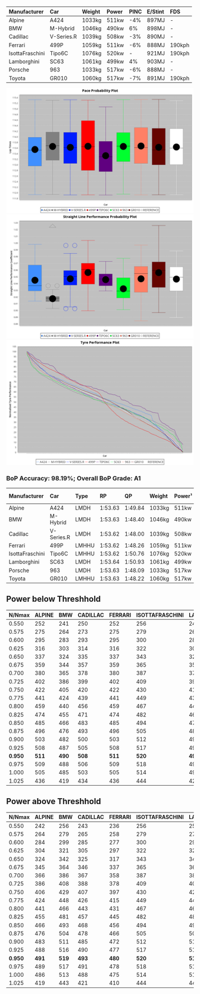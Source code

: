 |Manufacturer|Car|Weight|Power|PINC|E/Stint|FDS|
|:-|:-|:-|:-|:-|:-|:-|
|Alpine|A424|1033kg|511kw|-4%|897MJ|-|
|BMW|M-Hybrid|1046kg|490kw|6%|898MJ|-|
|Cadillac|V-Series.R|1039kg|508kw|-3%|890MJ|-|
|Ferrari|499P|1059kg|511kw|-6%|888MJ|190kph|
|IsottaFraschini|Tipo6C|1076kg|520kw|-|921MJ|190kph|
|Lamborghini|SC63|1061kg|499kw|4%|903MJ|-|
|Porsche|963|1033kg|517kw|-6%|888MJ|-|
|Toyota|GR010|1060kg|517kw|-7%|891MJ|190kph|

![PACECHART](./IMG/AUTO.png)
![STRAIGHTLINEPERFORMANCECHART](./IMG/AUTO_sp.png)
![TYREPERFORMANCECHART](./IMG/AUTO_tw.png)

### BoP Accuracy: 98.19%; Overall BoP Grade: A1
|Manufacturer|Car|Type|RP|QP|Weight|Power¹|Threshhold|PINC|Power²|E/Stint|AVG Vmax|FDS|RDLC|L/Stint|BOP-Grade|ModelAccuracy|ModelPoints|Match%|
|:-|:-|:-|:-|:-|:-|:-|:-|:-|:-|:-|:-|:-|:-|:-|:-|:-|:-|:-|
|Alpine|A424|LMDH|1:53.63|1:49.84|1033kg|511kw|210.0kph|-4%|491kw|897MJ|278.13kph|-|1.03|35|~A1|80.53%|517|100.00%|
|BMW|M-Hybrid|LMDH|1:53.63|1:48.40|1046kg|490kw|210.0kph|6%|519kw|898MJ|275.76kph|-|1.02|35|~A1|98.60%|1690|100.00%|
|Cadillac|V-Series.R|LMDH|1:53.62|1:48.00|1039kg|508kw|210.0kph|-3%|493kw|890MJ|277.89kph|-|1.02|35|~A1|88.58%|2033|100.00%|
|Ferrari|499P|LMHHU|1:53.62|1:48.26|1059kg|511kw|210.0kph|-6%|480kw|888MJ|278.37kph|190kph|1.03|35|~A1|84.67%|2303|100.00%|
|IsottaFraschini|Tipo6C|LMHHU|1:53.62|1:50.76|1076kg|520kw|210.0kph|-|520kw|921MJ|278.49kph|190kph|1.03|35|+A2|66.67%|96|93.04%|
|Lamborghini|SC63|LMDH|1:53.64|1:50.93|1061kg|499kw|210.0kph|4%|519kw|903MJ|276.56kph|-|1.03|35|+A2|96.77%|419|92.49%|
|Porsche|963|LMDH|1:53.63|1:48.09|1033kg|517kw|210.0kph|-6%|486kw|888MJ|278.30kph|-|1.02|35|~A1|93.05%|5740|100.00%|
|Toyota|GR010|LMHHU|1:53.63|1:48.22|1060kg|517kw|210.0kph|-7%|481kw|891MJ|278.46kph|190kph|1.03|35|~A1|90.17%|3255|100.00%|

## Power below Threshhold
|N/Nmax|ALPINE|BMW|CADILLAC|FERRARI|ISOTTAFRASCHINI|LAMBORGHINI|PORSCHE|TOYOTA|
|:-|:-|:-|:-|:-|:-|:-|:-|:-|
|0.550|252|241|250|252|256|246|255|255|
|0.575|275|264|273|275|279|268|278|278|
|0.600|295|283|293|295|300|288|298|298|
|0.625|316|303|314|316|322|308|320|320|
|0.650|337|324|335|337|343|329|341|341|
|0.675|359|344|357|359|365|350|363|363|
|0.700|380|365|378|380|387|371|385|385|
|0.725|402|386|399|402|409|392|407|407|
|0.750|422|405|420|422|430|412|427|427|
|0.775|441|424|439|441|449|431|446|446|
|0.800|459|440|456|459|467|448|464|464|
|0.825|474|455|471|474|482|463|479|479|
|0.850|485|466|483|485|494|474|491|491|
|0.875|496|476|493|496|505|484|502|502|
|0.900|503|482|500|503|512|491|509|509|
|0.925|508|487|505|508|517|496|514|514|
|**0.950**|**511**|**490**|**508**|**511**|**520**|**499**|**517**|**517**|
|0.975|509|488|506|509|518|497|515|515|
|1.000|505|485|503|505|514|494|511|511|
|1.025|436|419|434|436|444|426|441|441|

## Power above Threshhold
|N/Nmax|ALPINE|BMW|CADILLAC|FERRARI|ISOTTAFRASCHINI|LAMBORGHINI|PORSCHE|TOYOTA|
|:-|:-|:-|:-|:-|:-|:-|:-|:-|
|0.550|242|256|243|236|256|256|239|237|
|0.575|264|279|265|258|279|279|261|259|
|0.600|284|299|285|277|300|299|281|278|
|0.625|304|321|305|297|322|321|301|298|
|0.650|324|342|325|317|343|342|321|318|
|0.675|345|364|346|337|365|364|341|338|
|0.700|366|386|367|358|387|386|362|359|
|0.725|386|408|388|378|409|408|383|379|
|0.750|406|429|407|397|430|429|402|398|
|0.775|424|448|426|415|449|448|420|416|
|0.800|441|466|443|431|467|466|436|432|
|0.825|455|481|457|445|482|481|451|446|
|0.850|466|493|468|456|494|493|462|457|
|0.875|476|504|478|466|505|504|472|467|
|0.900|483|511|485|472|512|511|478|473|
|0.925|488|516|490|477|517|516|483|478|
|**0.950**|**491**|**519**|**493**|**480**|**520**|**519**|**486**|**481**|
|0.975|489|517|491|478|518|517|484|479|
|1.000|486|513|488|475|514|513|481|476|
|1.025|419|443|421|410|444|443|415|411|
